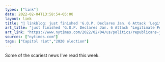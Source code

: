 ```yaml
---
types: ["link"]
date: 2022-02-04T13:58:54-05:00
layout: link
title: "🔗 linkblog: just finished 'G.O.P. Declares Jan. 6 Attack ‘Legitimate Political Discourse’ - The New York Times'"
art_title: "just finished 'G.O.P. Declares Jan. 6 Attack ‘Legitimate Political Discourse’ - The New York Times"
art_link: "https://www.nytimes.com/2022/02/04/us/politics/republicans-jan-6-cheney-censure.html"
sources: ["nytimes.com"]
tags: ["Capitol riot","2020 election"]
---
```

Some of the scariest news I've read this week.
